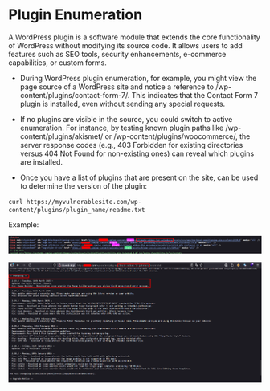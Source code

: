 # Plugin Enumeration
A WordPress plugin is a software module that extends the core functionality of WordPress without modifying its source code. It allows users to add features such as SEO tools, security enhancements, e-commerce capabilities, or custom forms.

- During WordPress plugin enumeration, for example, you might view the page source of a WordPress site and notice a reference to /wp-content/plugins/contact-form-7/. This indicates that the Contact Form 7 plugin is installed, even without sending any special requests.

- If no plugins are visible in the source, you could switch to active enumeration. For instance, by testing known plugin paths like /wp-content/plugins/akismet/ or /wp-content/plugins/woocommerce/, the server response codes (e.g., 403 Forbidden for existing directories versus 404 Not Found for non-existing ones) can reveal which plugins are installed. 

- Once you have a list of plugins that are present on the site, can be used to determine the version of the plugin: 

```
curl https://myvulnerablesite.com/wp-content/plugins/plugin_name/readme.txt
```

Example:

![Plugin_detect](./img/plugin_detect.png)

![Plugin_readme](./img/plugin_readme.png)
